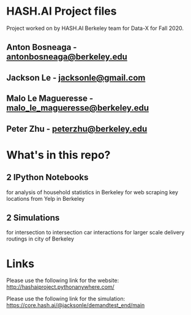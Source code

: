 # HASH.AI Project files

Project worked on by HASH.AI Berkeley team for Data-X for Fall 2020.

## Anton Bosneaga - antonbosneaga@berkeley.edu
## Jackson Le - jacksonle@gmail.com
## Malo Le Magueresse - malo_le_magueresse@berkeley.edu
## Peter Zhu - peterzhu@berkeley.edu

# What's in this repo?

## 2 IPython Notebooks
  for analysis of household statistics in Berkeley
  for web scraping key locations from Yelp in Berkeley
## 2 Simulations
  for intersection to intersection car interactions
  for larger scale delivery routings in city of Berkeley

# Links

Please use the following link for the website:
http://hashaiproject.pythonanywhere.com/

Please use the following link for the simulation:
https://core.hash.ai/@jacksonle/demandtest_end/main
